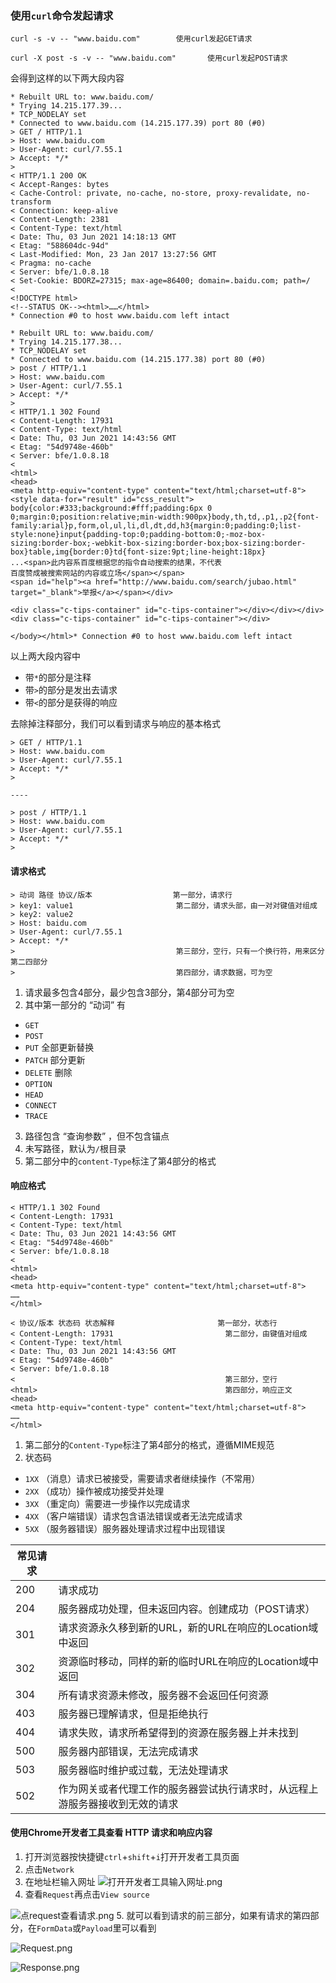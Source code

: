 
### 使用`curl`命令发起请求
```
curl -s -v -- "www.baidu.com"        使用curl发起GET请求
```

```
curl -X post -s -v -- "www.baidu.com"       使用curl发起POST请求
```

会得到这样的以下两大段内容
```
* Rebuilt URL to: www.baidu.com/                                                                               
* Trying 14.215.177.39...                                                                                    
* TCP_NODELAY set                                                                                              
* Connected to www.baidu.com (14.215.177.39) port 80 (#0)                                                      
> GET / HTTP/1.1                                                                                               
> Host: www.baidu.com                                                                                          
> User-Agent: curl/7.55.1                                                                                      
> Accept: */*                                                                                                  
>                                                                                                              
< HTTP/1.1 200 OK                                                                                              
< Accept-Ranges: bytes                                                                                         
< Cache-Control: private, no-cache, no-store, proxy-revalidate, no-transform                                   
< Connection: keep-alive                                                                                       
< Content-Length: 2381                                                                                         
< Content-Type: text/html                                                                                      
< Date: Thu, 03 Jun 2021 14:18:13 GMT                                                                          
< Etag: "588604dc-94d"                                                                                         
< Last-Modified: Mon, 23 Jan 2017 13:27:56 GMT                                                                 
< Pragma: no-cache                                                                                             
< Server: bfe/1.0.8.18                                                                                         
< Set-Cookie: BDORZ=27315; max-age=86400; domain=.baidu.com; path=/                                            
<                                                                                                              
<!DOCTYPE html>                                                                                                
<!--STATUS OK--><html>……</html>                
* Connection #0 to host www.baidu.com left intact                                                              
```

```
* Rebuilt URL to: www.baidu.com/
* Trying 14.215.177.38...
* TCP_NODELAY set
* Connected to www.baidu.com (14.215.177.38) port 80 (#0)
> post / HTTP/1.1
> Host: www.baidu.com
> User-Agent: curl/7.55.1
> Accept: */*
>
< HTTP/1.1 302 Found
< Content-Length: 17931
< Content-Type: text/html
< Date: Thu, 03 Jun 2021 14:43:56 GMT
< Etag: "54d9748e-460b"
< Server: bfe/1.0.8.18
<
<html>
<head>
<meta http-equiv="content-type" content="text/html;charset=utf-8">
<style data-for="result" id="css_result">
body{color:#333;background:#fff;padding:6px 0 0;margin:0;position:relative;min-width:900px}body,th,td,.p1,.p2{font-family:arial}p,form,ol,ul,li,dl,dt,dd,h3{margin:0;padding:0;list-style:none}input{padding-top:0;padding-bottom:0;-moz-box-sizing:border-box;-webkit-box-sizing:border-box;box-sizing:border-box}table,img{border:0}td{font-size:9pt;line-height:18px}
...<span>此内容系百度根据您的指令自动搜索的结果，不代表
百度赞成被搜索网站的内容或立场</span></span>
<span id="help"><a href="http://www.baidu.com/search/jubao.html" target="_blank">举报</a></span></div>

<div class="c-tips-container" id="c-tips-container"></div></div></div><div class="c-tips-container" id="c-tips-container"></div>

</body></html>* Connection #0 to host www.baidu.com left intact
```
以上两大段内容中
- 带`*`的部分是注释
- 带`>`的部分是发出去请求
- 带`<`的部分是获得的响应

去除掉注释部分，我们可以看到请求与响应的基本格式
```
> GET / HTTP/1.1
> Host: www.baidu.com
> User-Agent: curl/7.55.1
> Accept: */* 
> 

----

> post / HTTP/1.1
> Host: www.baidu.com
> User-Agent: curl/7.55.1
> Accept: */*
>

```
#### 请求格式
```
> 动词 路径 协议/版本                  第一部分，请求行
> key1: value1                       第二部分，请求头部，由一对对键值对组成
> key2: value2
> Host: baidu.com
> User-Agent: curl/7.55.1
> Accept: */* 
>                                    第三部分，空行，只有一个换行符，用来区分第二四部分
>                                    第四部分，请求数据，可为空
```
1. 请求最多包含4部分，最少包含3部分，第4部分可为空
2. 其中第一部分的 “动词” 有
- `GET` 
- `POST` 
- `PUT`   全部更新替换
- `PATCH`  部分更新
- `DELETE`  删除
- `OPTION`
- `HEAD`
- `CONNECT`
- `TRACE`
3. 路径包含 “查询参数” ，但不包含锚点
4. 未写路径，默认为`/`根目录
5. 第二部分中的`content-Type`标注了第4部分的格式

#### 响应格式
```
< HTTP/1.1 302 Found
< Content-Length: 17931
< Content-Type: text/html
< Date: Thu, 03 Jun 2021 14:43:56 GMT
< Etag: "54d9748e-460b"
< Server: bfe/1.0.8.18
<
<html>
<head>
<meta http-equiv="content-type" content="text/html;charset=utf-8">
……
</html>
```
```
< 协议/版本 状态码 状态解释                       第一部分，状态行
< Content-Length: 17931                         第二部分，由键值对组成
< Content-Type: text/html
< Date: Thu, 03 Jun 2021 14:43:56 GMT
< Etag: "54d9748e-460b"
< Server: bfe/1.0.8.18
<                                               第三部分，空行
<html>                                          第四部分，响应正文
<head>
<meta http-equiv="content-type" content="text/html;charset=utf-8">
……
</html>
```
1. 第二部分的`Content-Type`标注了第4部分的格式，遵循MIME规范
2. 状态码
- `1XX` （消息）请求已被接受，需要请求者继续操作（不常用）
- `2XX` （成功）操作被成功接受并处理
- `3XX` （重定向）需要进一步操作以完成请求
- `4XX` （客户端错误）请求包含语法错误或者无法完成请求
- `5XX` （服务器错误）服务器处理请求过程中出现错误


| 常见请求 |                                                                              |
| -------- | ---------------------------------------------------------------------------- |
| 200      | 请求成功                                                                     |
| 204      | 服务器成功处理，但未返回内容。创建成功（POST请求）                           |
| 301      | 请求资源永久移到新的URL，新的URL在响应的Location域中返回                     |
| 302      | 资源临时移动，同样的新的临时URL在响应的Location域中返回                      |
| 304      | 所有请求资源未修改，服务器不会返回任何资源                                   |
| 403      | 服务器已理解请求，但是拒绝执行                                               |
| 404      | 请求失败，请求所希望得到的资源在服务器上并未找到                             |
| 500      | 服务器内部错误，无法完成请求                                                 |
| 503      | 服务器临时维护或过载，无法处理请求                                           |
| 502      | 作为网关或者代理工作的服务器尝试执行请求时，从远程上游服务器接收到无效的请求 |

#### 使用Chrome开发者工具查看 HTTP 请求和响应内容

1. 打开浏览器按快捷键`ctrl`+`shift`+`i`打开开发者工具页面
2. 点击`Network`
3. 在地址栏输入网址
![打开开发者工具输入网址.png](https://p1-juejin.byteimg.com/tos-cn-i-k3u1fbpfcp/23f8eda8d83a4fe597e48c5a7ac729f6~tplv-k3u1fbpfcp-watermark.image)
4. 查看`Request`再点击`View source`

![点request查看请求.png](https://p3-juejin.byteimg.com/tos-cn-i-k3u1fbpfcp/0e2c06d3e064473cb5fc4529f0710a03~tplv-k3u1fbpfcp-watermark.image)
5. 就可以看到请求的前三部分，如果有请求的第四部分，在`FormData`或`Payload`里可以看到

![Request.png](https://p1-juejin.byteimg.com/tos-cn-i-k3u1fbpfcp/3925b9464c1a44a691f89e5aa6d304d1~tplv-k3u1fbpfcp-watermark.image)

![Response.png](https://p1-juejin.byteimg.com/tos-cn-i-k3u1fbpfcp/7e4859f241a542ef96361217d56b6c9c~tplv-k3u1fbpfcp-watermark.image)

